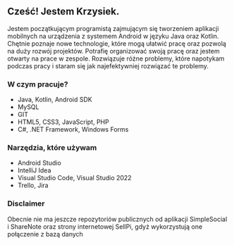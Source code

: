 ## Cześć! Jestem Krzysiek. 

Jestem początkującym programistą zajmującym się tworzeniem aplikacji mobilnych na urządzenia z systemem Android w języku Java oraz Kotlin. Chętnie poznaje nowe technologie, które mogą ułatwić pracę oraz pozwolą na duży rozwój projektów. Potrafię organizować swoją pracę oraz jestem otwarty na prace w zespole. Rozwiązuje różne problemy, które napotykam podczas pracy i staram się jak najefektywniej rozwiązać te problemy.

### W czym pracuje?
- Java, Kotlin, Android SDK
- MySQL
- GIT
- HTML5, CSS3, JavaScript, PHP
- C#, .NET Framework, Windows Forms

### Narzędzia, które używam
- Android Studio
- IntelliJ Idea
- Visual Studio Code, Visual Studio 2022
- Trello, Jira

### Disclaimer

Obecnie nie ma jeszcze repozytoriów publicznych od aplikacji SimpleSocial i ShareNote oraz strony internetowej SellPi, gdyż wykorzystują one połączenie z bazą danych
